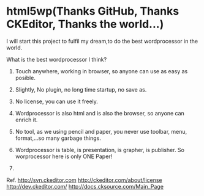 html5wp(Thanks GitHub, Thanks CKEditor, Thanks the world...)
=======
I will start this project to fulfil my dream,to do the best wordprocessor in the world.<p>
What is the best wordprocessor I think?<p>
1.  Touch anywhere, working in browser, so anyone can use as easy as posible.<p>
2. Slightly, No plugin, no long time startup, no save as.<p>
3.  No license, you can use it freely.<p>
4. Wordprocessor is also html and is also the browser, so anyone can enrich it.<p>
5. No tool, as we using pencil and paper, you never use toolbar, menu, format,...so many garbage things.<p>
6. Wordprocessor is table, is presentation, is grapher, is publisher. So worprocessor here is only ONE Paper!<p>
7. 
Ref.
http://svn.ckeditor.com
http://ckeditor.com/about/license
http://dev.ckeditor.com/
http://docs.cksource.com/Main_Page
